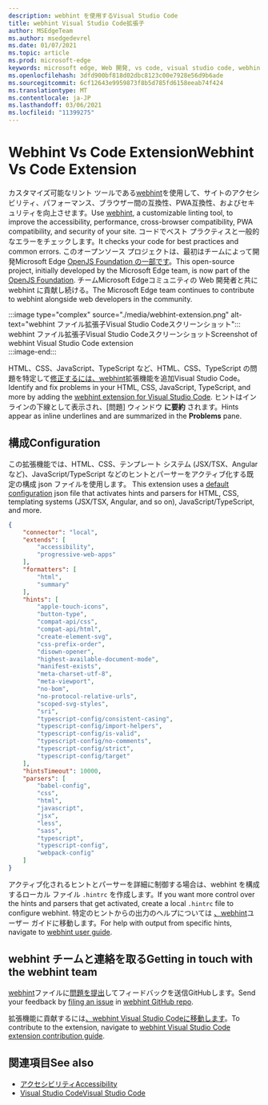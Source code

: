 ```yaml
---
description: webhint を使用するVisual Studio Code
title: webhint Visual Studio Code拡張子
author: MSEdgeTeam
ms.author: msedgedevrel
ms.date: 01/07/2021
ms.topic: article
ms.prod: microsoft-edge
keywords: microsoft edge, Web 開発, vs code, visual studio code, webhint
ms.openlocfilehash: 3dfd900bf818d02dbc8123c00e7928e56d9b6ade
ms.sourcegitcommit: 6cf12643e9959873f8b5d785fd6158eeab74f424
ms.translationtype: MT
ms.contentlocale: ja-JP
ms.lasthandoff: 03/06/2021
ms.locfileid: "11399275"
---
```

# <a name="webhint-vs-code-extension"></a><span data-ttu-id="a0cf3-104">Webhint Vs Code Extension</span><span class="sxs-lookup"><span data-stu-id="a0cf3-104">Webhint Vs Code Extension</span></span>  

<span data-ttu-id="a0cf3-105">カスタマイズ可能なリント ツールである[webhint][WebhintMain]を使用して、サイトのアクセシビリティ、パフォーマンス、ブラウザー間の互換性、PWA互換性、およびセキュリティを向上させます。</span><span class="sxs-lookup"><span data-stu-id="a0cf3-105">Use [webhint][WebhintMain], a customizable linting tool, to improve the accessibility, performance, cross-browser compatibility, PWA compatibility, and security of your site.</span></span>  <span data-ttu-id="a0cf3-106">コードでベスト プラクティスと一般的なエラーをチェックします。</span><span class="sxs-lookup"><span data-stu-id="a0cf3-106">It checks your code for best practices and common errors.</span></span> <span data-ttu-id="a0cf3-107">このオープンソース プロジェクトは、最初はチームによって開発Microsoft Edge [OpenJS Foundation の一部です][OpenjsFoundation]。</span><span class="sxs-lookup"><span data-stu-id="a0cf3-107">This open-source project, initially developed by the Microsoft Edge team, is now part of the [OpenJS Foundation][OpenjsFoundation].</span></span>  <span data-ttu-id="a0cf3-108">チームMicrosoft Edgeコミュニティの Web 開発者と共に webhint に貢献し続ける。</span><span class="sxs-lookup"><span data-stu-id="a0cf3-108">The Microsoft Edge team continues to contribute to webhint alongside web developers in the community.</span></span>  

:::image type="complex" source="./media/webhint-extension.png" alt-text="webhint ファイル拡張子Visual Studio Codeスクリーンショット":::
   <span data-ttu-id="a0cf3-110">webhint ファイル拡張子Visual Studio Codeスクリーンショット</span><span class="sxs-lookup"><span data-stu-id="a0cf3-110">Screenshot of webhint Visual Studio Code extension</span></span>  
:::image-end:::

<!--![Screenshot of webhint Visual Studio Code extension][ImageWebhintExtension]  -->  

<span data-ttu-id="a0cf3-111">HTML、CSS、JavaScript、TypeScript など、HTML、CSS、TypeScript の問題を特定して[修正するには、webhint][VisualstudioMarketplaceWebhint]拡張機能を追加Visual Studio Code。</span><span class="sxs-lookup"><span data-stu-id="a0cf3-111">Identify and fix problems in your HTML, CSS, JavaScript, TypeScript, and more by adding the [webhint extension for Visual Studio Code][VisualstudioMarketplaceWebhint].</span></span>  <span data-ttu-id="a0cf3-112">ヒントはインラインの下線として表示され、[問題] ウィンドウ **に要約** されます。</span><span class="sxs-lookup"><span data-stu-id="a0cf3-112">Hints appear as inline underlines and are summarized in the **Problems** pane.</span></span>  

## <a name="configuration"></a><span data-ttu-id="a0cf3-113">構成</span><span class="sxs-lookup"><span data-stu-id="a0cf3-113">Configuration</span></span>  

<span data-ttu-id="a0cf3-114">この拡張機能では、HTML、CSS、テンプレート システム \(JSX/TSX、Angular など)、JavaScript/TypeScript などのヒントとパーサーをアクティブ化する既定の構成 json ファイルを使用します。 [][GithubWebhintioIndexjson]</span><span class="sxs-lookup"><span data-stu-id="a0cf3-114">This extension uses a [default configuration][GithubWebhintioIndexjson] json file that activates hints and parsers for HTML, CSS, templating systems \(JSX/TSX, Angular, and so on\), JavaScript/TypeScript, and more.</span></span>  

```json
{
    "connector": "local",
    "extends": [
        "accessibility",
        "progressive-web-apps"
    ],
    "formatters": [
        "html",
        "summary"
    ],
    "hints": [
        "apple-touch-icons",
        "button-type",
        "compat-api/css",
        "compat-api/html",
        "create-element-svg",
        "css-prefix-order",
        "disown-opener",
        "highest-available-document-mode",
        "manifest-exists",
        "meta-charset-utf-8",
        "meta-viewport",
        "no-bom",
        "no-protocol-relative-urls",
        "scoped-svg-styles",
        "sri",
        "typescript-config/consistent-casing",
        "typescript-config/import-helpers",
        "typescript-config/is-valid",
        "typescript-config/no-comments",
        "typescript-config/strict",
        "typescript-config/target"
    ],
    "hintsTimeout": 10000,
    "parsers": [
        "babel-config",
        "css",
        "html",
        "javascript",
        "jsx",
        "less",
        "sass",
        "typescript",
        "typescript-config",
        "webpack-config"
    ]
}
```  

<span data-ttu-id="a0cf3-115">アクティブ化されるヒントとパーサーを詳細に制御する場合は、webhint を構成するローカル ファイル `.hintrc` を作成します。</span><span class="sxs-lookup"><span data-stu-id="a0cf3-115">If you want more control over the hints and parsers that get activated, create a local `.hintrc` file to configure webhint.</span></span>  <span data-ttu-id="a0cf3-116">特定のヒントからの出力のヘルプについては [、webhint][WebhintDocsUserguideConfiguringSummary]ユーザー ガイドに移動します。</span><span class="sxs-lookup"><span data-stu-id="a0cf3-116">For help with output from specific hints, navigate to [webhint user guide][WebhintDocsUserguideConfiguringSummary].</span></span>  

## <a name="getting-in-touch-with-the-webhint-team"></a><span data-ttu-id="a0cf3-117">webhint チームと連絡を取る</span><span class="sxs-lookup"><span data-stu-id="a0cf3-117">Getting in touch with the webhint team</span></span>  

<span data-ttu-id="a0cf3-118">[webhint][GithubWebhintio]ファイルに[問題を提出][GithubWebhintioIssuesNew]してフィードバックを送信GitHubします。</span><span class="sxs-lookup"><span data-stu-id="a0cf3-118">Send your feedback by [filing an issue][GithubWebhintioIssuesNew] in [webhint GitHub repo][GithubWebhintio].</span></span>  

<span data-ttu-id="a0cf3-119">拡張機能に貢献するには[、webhint Visual Studio Codeに移動します][GithubWebhintioExtensionVscodeContributing]。</span><span class="sxs-lookup"><span data-stu-id="a0cf3-119">To contribute to the extension, navigate to [webhint Visual Studio Code extension contribution guide][GithubWebhintioExtensionVscodeContributing].</span></span>  

## <a name="see-also"></a><span data-ttu-id="a0cf3-120">関連項目</span><span class="sxs-lookup"><span data-stu-id="a0cf3-120">See also</span></span>  

*   [<span data-ttu-id="a0cf3-121">アクセシビリティ</span><span class="sxs-lookup"><span data-stu-id="a0cf3-121">Accessibility</span></span>][AccessibilityIndex]  
*   [<span data-ttu-id="a0cf3-122">Visual Studio Code</span><span class="sxs-lookup"><span data-stu-id="a0cf3-122">Visual Studio Code</span></span>][VisualstudiocodeIndex]  

<!-- image links -->  

<!--[ImageWebhintExtension]: ./media/webhint-extension.png "Screenshot of webhint Visual Studio Code extension"  -->  

<!--links -->  

[AccessibilityIndex]: /microsoft-edge/accessibility "アクセシビリティ |Microsoft Docs"  

[VisualstudiocodeIndex]: /microsoft-edge/visual-studio-code/index "Visual Studio Code |Microsoft Docs"  

[GithubWebhintio]: https://github.com/webhintio/hint "webhint |GitHub"  
[GithubWebhintioExtensionVscodeContributing]: https://github.com/webhintio/hint/blob/master/packages/extension-vscode/CONTRIBUTING.md "寄稿 - webhint |GitHub"  
[GithubWebhintioIndexjson]: https://github.com/webhintio/hint/blob/master/packages/configuration-development/index.json "index.js- webhintio/hint |GitHub"
[GithubWebhintioIssuesNew]: https://github.com/webhintio/hint/issues/new "新しい問題 - webhintio/hint |GitHub"  

[VisualstudioMarketplaceWebhint]: https://marketplace.visualstudio.com/items?itemName=webhint.vscode-webhint "webhint |Visual StudioMarketplace"  

[OpenjsFoundation]:  https://openjsf.org "OpenJS Foundation"  

[WebhintDocsUserguideConfiguringSummary]: https://webhint.io/docs/user-guide/configuring-webhint/summary "Webhint ファイルの|webhint ドキュメント"  
[WebhintMain]:  https://webhint.io "webhint"  
